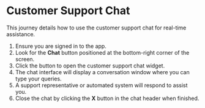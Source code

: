# Customer Support Chat

This journey details how to use the customer support chat for real-time assistance.

1. Ensure you are signed in to the app.
2. Look for the **Chat** button positioned at the bottom-right corner of the screen.
3. Click the button to open the customer support chat widget.
4. The chat interface will display a conversation window where you can type your queries.
5. A support representative or automated system will respond to assist you.
6. Close the chat by clicking the **X** button in the chat header when finished.